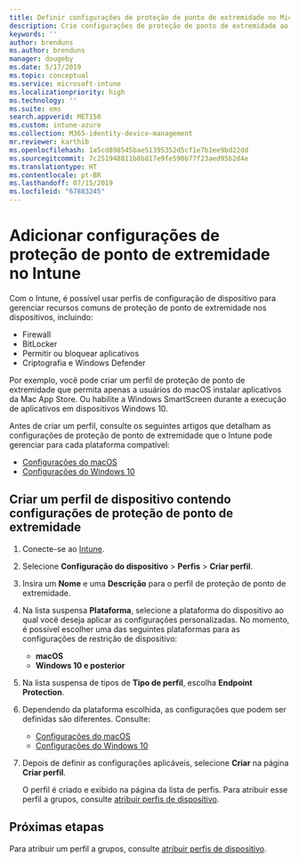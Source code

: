 ```yaml
---
title: Definir configurações de proteção de ponto de extremidade no Microsoft Intune – Azure | Microsoft Docs
description: Crie configurações de proteção de ponto de extremidade ao criar um perfil do dispositivo Windows 10 ou macOS no Microsoft Intune.
keywords: ''
author: brenduns
ms.author: brenduns
manager: dougeby
ms.date: 5/17/2019
ms.topic: conceptual
ms.service: microsoft-intune
ms.localizationpriority: high
ms.technology: ''
ms.suite: ems
search.appverid: MET150
ms.custom: intune-azure
ms.collection: M365-identity-device-management
mr.reviewer: karthib
ms.openlocfilehash: 1a5cd898545bae51395352d5cf1e7b1ee9bd22dd
ms.sourcegitcommit: 7c251948811b8b817e9fe590b77f23aed95b2d4e
ms.translationtype: HT
ms.contentlocale: pt-BR
ms.lasthandoff: 07/15/2019
ms.locfileid: "67883245"
---
```

# <a name="add-endpoint-protection-settings-in-intune"></a>Adicionar configurações de proteção de ponto de extremidade no Intune

Com o Intune, é possível usar perfis de configuração de dispositivo para gerenciar recursos comuns de proteção de ponto de extremidade nos dispositivos, incluindo:
- Firewall 
- BitLocker
- Permitir ou bloquear aplicativos  
- Criptografia e Windows Defender

Por exemplo, você pode criar um perfil de proteção de ponto de extremidade que permita apenas a usuários do macOS instalar aplicativos da Mac App Store. Ou habilite a Windows SmartScreen durante a execução de aplicativos em dispositivos Windows 10.

Antes de criar um perfil, consulte os seguintes artigos que detalham as configurações de proteção de ponto de extremidade que o Intune pode gerenciar para cada plataforma compatível: 
- [Configurações do macOS](endpoint-protection-macos.md)
- [Configurações do Windows 10](endpoint-protection-windows-10.md)

## <a name="create-a-device-profile-containing-endpoint-protection-settings"></a>Criar um perfil de dispositivo contendo configurações de proteção de ponto de extremidade

1. Conecte-se ao [Intune](https://go.microsoft.com/fwlink/?linkid=2090973).
3. Selecione **Configuração do dispositivo** > **Perfis** > **Criar perfil**.
4. Insira um **Nome** e uma **Descrição** para o perfil de proteção de ponto de extremidade.
5. Na lista suspensa **Plataforma**, selecione a plataforma do dispositivo ao qual você deseja aplicar as configurações personalizadas. No momento, é possível escolher uma das seguintes plataformas para as configurações de restrição de dispositivo:
   - **macOS**
   - **Windows 10 e posterior**
6. Na lista suspensa de tipos de **Tipo de perfil**, escolha **Endpoint Protection**. 
7. Dependendo da plataforma escolhida, as configurações que podem ser definidas são diferentes. Consulte:
   - [Configurações do macOS](endpoint-protection-macos.md)
   - [Configurações do Windows 10](endpoint-protection-windows-10.md)  

8. Depois de definir as configurações aplicáveis, selecione **Criar** na página **Criar perfil**.

   O perfil é criado e exibido na página da lista de perfis. Para atribuir esse perfil a grupos, consulte [atribuir perfis de dispositivo](device-profile-assign.md).


## <a name="next-steps"></a>Próximas etapas  

Para atribuir um perfil a grupos, consulte [atribuir perfis de dispositivo](device-profile-assign.md).
